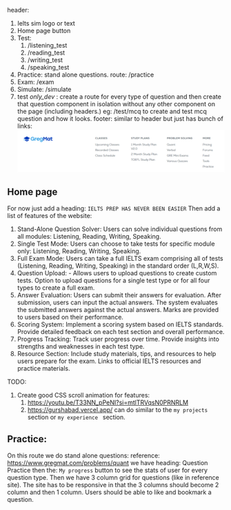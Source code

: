 header:
1) Ielts sim logo or text
2) Home page button
3) Test:
	1) /listening_test
	2) /reading_test
	3) /writing_test
	4) /speaking_test
4) Practice: stand alone questions. route: /practice
5) Exam: /exam
6) Simulate: /simulate
7) test _only_dev_ : create a route for every type of question and then create that question component in isolation without any other component on the page (including headers.) eg: /test/mcq to create and test mcq question and how it looks. 
footer: similar to header but just has bunch of links:
![alt text](image.png)

## Home page

For now just add a heading: 
`IELTS PREP HAS NEVER BEEN EASIER`
Then add a list of features of the website:
1) Stand-Alone Question Solver: Users can solve individual questions from all modules: Listening, Reading, Writing, Speaking.
2) Single Test Mode: Users can choose to take tests for specific module only: Listening, Reading, Writing, Speaking.
3) Full Exam Mode: Users can take a full IELTS exam comprising all of tests (Listening, Reading, Writing, Speaking) in the standard order (L,R,W,S).
4) Question Upload: - Allows users to upload questions to create custom tests. Option to upload questions for a single test type or for all four types to create a full exam.
5) Answer Evaluation: Users can submit their answers for evaluation. After submission, users can input the actual answers. The system evaluates the submitted answers against the actual answers. Marks are provided to users based on their performance.
6) Scoring System: Implement a scoring system based on IELTS standards. Provide detailed feedback on each test section and overall performance.
7) Progress Tracking: Track user progress over time. Provide insights into strengths and weaknesses in each test type.
8) Resource Section: Include study materials, tips, and resources to help users prepare for the exam. Links to official IELTS resources and practice materials.

TODO: 
1) Create good CSS scroll animation for features: 
	1) https://youtu.be/T33NN_pPeNI?si=mtlTRVqsN0PRNRLM
	2) https://gurshabad.vercel.app/ can do similar to the `my projects` section or `my experience ` section.
## Practice:

On this route we do stand alone questions:
reference: https://www.gregmat.com/problems/quant
we have heading: Question Practice
then the: `My progress` button to see the stats of user for every question type.
Then we have 3 column grid for questions (like in reference site). The site has to be responsive in that the 3 columns should become 2 column and then 1 column.
Users should be able to like and bookmark a question.



